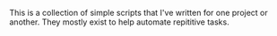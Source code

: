 This is a collection of simple scripts that I've written for one project or another. They mostly exist to help automate repititive tasks.
